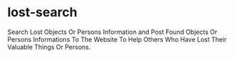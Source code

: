 # lost-search
Search Lost Objects Or Persons Information and Post Found Objects Or Persons Informations To The Website To Help Others Who Have Lost Their Valuable Things Or Persons. 
